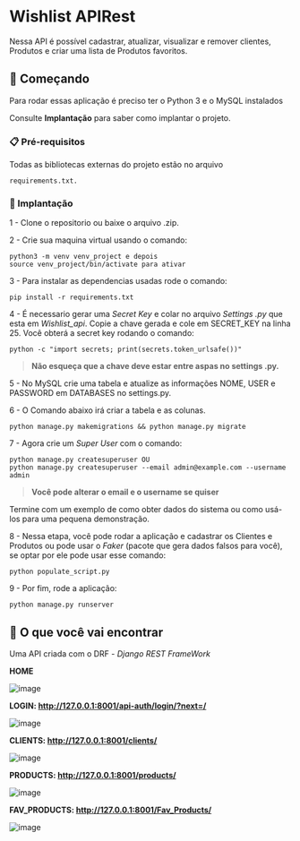 # Wishlist APIRest

Nessa API é possível cadastrar, atualizar, visualizar e remover clientes, Produtos e criar uma lista de Produtos favoritos.

## 🚀 Começando

Para rodar essas aplicação é preciso ter o Python 3 e o MySQL instalados 

Consulte **Implantação** para saber como implantar o projeto.

### 📋 Pré-requisitos

Todas as bibliotecas externas do projeto estão no arquivo 
```
requirements.txt.
```

### 🔧 Implantação

1 - Clone o repositorio ou baixe o arquivo .zip.

2 - Crie sua maquina virtual usando o comando: 
```
python3 -m venv venv_project e depois
source venv_project/bin/activate para ativar
```
3 - Para instalar as dependencias usadas rode o comando: 
```
pip install -r requirements.txt
```

4 - É necessario gerar uma *Secret Key* e colar no arquivo *Settings .py* que esta em *Wishlist_api*. Copie a chave gerada e cole em SECRET_KEY na linha 25. Você obterá a secret key rodando o comando:
```
python -c "import secrets; print(secrets.token_urlsafe())"
```
> **Não esqueça que a chave deve estar entre aspas no settings .py.**

5 - No MySQL crie uma tabela e atualize as informações NOME, USER e PASSWORD em DATABASES no settings.py.

6 - O Comando abaixo irá criar a tabela e as colunas.
```
python manage.py makemigrations && python manage.py migrate
```
7 - Agora crie um *Super User* com o comando:
```
python manage.py createsuperuser OU
python manage.py createsuperuser --email admin@example.com --username admin
 ```
> **Você pode alterar o email e o username se quiser**

Termine com um exemplo de como obter dados do sistema ou como usá-los para uma pequena demonstração.

8 - Nessa etapa, você pode rodar a aplicação e cadastrar os Clientes e Produtos ou pode usar o *Faker* (pacote que gera dados falsos para você), se optar por ele pode usar esse comando:
```
python populate_script.py
 ```
9 - Por fim, rode a aplicação: 
```
python manage.py runserver
 ```

## 📌 O que você vai encontrar

Uma API criada com o DRF - *Django REST FrameWork*

**HOME**

![image](https://user-images.githubusercontent.com/62224847/102552736-7366e400-40a0-11eb-9982-4aedd243553b.png)


**LOGIN: http://127.0.0.1:8001/api-auth/login/?next=/**


![image](https://user-images.githubusercontent.com/62224847/102552854-a3ae8280-40a0-11eb-9664-0e3456131818.png)


**CLIENTS: http://127.0.0.1:8001/clients/**

![image](https://user-images.githubusercontent.com/62224847/102553017-ebcda500-40a0-11eb-929b-247442e5d62c.png)


**PRODUCTS: http://127.0.0.1:8001/products/**

![image](https://user-images.githubusercontent.com/62224847/102553168-30f1d700-40a1-11eb-99c1-53e47e6adfa0.png)


**FAV_PRODUCTS: http://127.0.0.1:8001/Fav_Products/**

![image](https://user-images.githubusercontent.com/62224847/102553532-c2614900-40a1-11eb-8170-5ab47ffce2dc.png)
